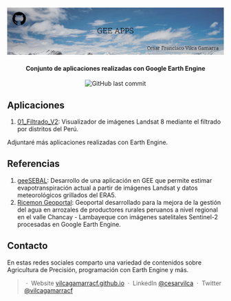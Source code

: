 [//]: <> (Banner)
<p align='center'>
   <img src="GEE_Apps.jpg" alt="GEE Apps Cover"/>
</p>

<h4 align="center"> Conjunto de aplicaciones realizadas con Google Earth Engine </h4>

<p align='center'>
   <img src="https://img.shields.io/github/last-commit/vilcagamarracf/GEE_Apps?style=flat-square" alt="GitHub last commit"/>
</p>

## Aplicaciones
1. [01_Filtrado_V2](https://vilcagamarracf.users.earthengine.app/view/landsat-8-filter): Visualizador de imágenes Landsat 8 mediante el filtrado por distritos del Perú.

Adjuntaré más aplicaciones realizadas con Earth Engine.

## Referencias
1. [geeSEBAL](https://github.com/et-brasil/geeSEBAL): Desarrollo de una aplicación en GEE que permite estimar evapotranspiración actual a partir de imágenes Landsat y datos meteorológicos grillados del ERA5.
2. [Ricemon Geoportal](https://ricemon.users.earthengine.app/view/desktop): Geoportal desarrollado para la mejora de la gestión del agua en arrozales de productores rurales peruanos a nivel regional en el valle Chancay - Lambayeque con imágenes satelitales Sentinel-2 procesadas en Google Earth Engine.


## Contacto
En estas redes sociales comparto una variedad de contenidos sobre Agricultura de Precisión, programación con Earth Engine y más.

> &nbsp;&middot;&nbsp; Website [vilcagamarracf.github.io](https://vilcagamarracf.github.io/) &nbsp;&middot;&nbsp;
> LinkedIn [@cesarvilca](https://www.linkedin.com/in/cesarvilca/) &nbsp;&middot;&nbsp;
> Twitter [@vilcagamarracf](https://twitter.com/vilcagamarracf)
